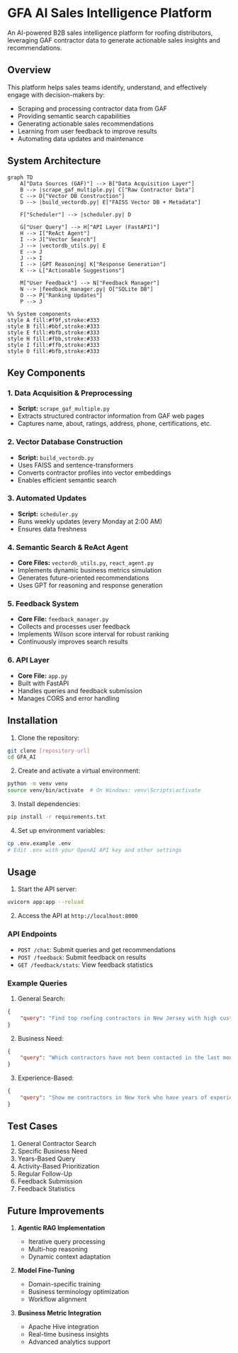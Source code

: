 # GFA AI Sales Intelligence Platform

An AI-powered B2B sales intelligence platform for roofing distributors, leveraging GAF contractor data to generate actionable sales insights and recommendations.

## Overview

This platform helps sales teams identify, understand, and effectively engage with decision-makers by:

- Scraping and processing contractor data from GAF
- Providing semantic search capabilities
- Generating actionable sales recommendations
- Learning from user feedback to improve results
- Automating data updates and maintenance

## System Architecture

```mermaid
graph TD
    A["Data Sources (GAF)"] --> B["Data Acquisition Layer"]
    B --> |scrape_gaf_multiple.py| C["Raw Contractor Data"]
    C --> D["Vector DB Construction"]
    D --> |build_vectordb.py| E["FAISS Vector DB + Metadata"]
    
    F["Scheduler"] --> |scheduler.py| D
    
    G["User Query"] --> H["API Layer (FastAPI)"]
    H --> I["ReAct Agent"]
    I --> J["Vector Search"]
    J --> |vectordb_utils.py| E
    E --> J
    J --> I
    I --> |GPT Reasoning| K["Response Generation"]
    K --> L["Actionable Suggestions"]
    
    M["User Feedback"] --> N["Feedback Manager"]
    N --> |feedback_manager.py| O["SQLite DB"]
    O --> P["Ranking Updates"]
    P --> J

%% System components
style A fill:#f9f,stroke:#333
style B fill:#bbf,stroke:#333
style E fill:#bfb,stroke:#333
style H fill:#fbb,stroke:#333
style I fill:#ffb,stroke:#333
style O fill:#bfb,stroke:#333
```

## Key Components

### 1. Data Acquisition & Preprocessing
- **Script:** `scrape_gaf_multiple.py`
- Extracts structured contractor information from GAF web pages
- Captures name, about, ratings, address, phone, certifications, etc.

### 2. Vector Database Construction
- **Script:** `build_vectordb.py`
- Uses FAISS and sentence-transformers
- Converts contractor profiles into vector embeddings
- Enables efficient semantic search

### 3. Automated Updates
- **Script:** `scheduler.py`
- Runs weekly updates (every Monday at 2:00 AM)
- Ensures data freshness

### 4. Semantic Search & ReAct Agent
- **Core Files:** `vectordb_utils.py`, `react_agent.py`
- Implements dynamic business metrics simulation
- Generates future-oriented recommendations
- Uses GPT for reasoning and response generation

### 5. Feedback System
- **Core File:** `feedback_manager.py`
- Collects and processes user feedback
- Implements Wilson score interval for robust ranking
- Continuously improves search results

### 6. API Layer
- **Core File:** `app.py`
- Built with FastAPI
- Handles queries and feedback submission
- Manages CORS and error handling

## Installation

1. Clone the repository:
```bash
git clone [repository-url]
cd GFA_AI
```

2. Create and activate a virtual environment:
```bash
python -m venv venv
source venv/bin/activate  # On Windows: venv\Scripts\activate
```

3. Install dependencies:
```bash
pip install -r requirements.txt
```

4. Set up environment variables:
```bash
cp .env.example .env
# Edit .env with your OpenAI API key and other settings
```

## Usage

1. Start the API server:
```bash
uvicorn app:app --reload
```

2. Access the API at `http://localhost:8000`

### API Endpoints

- `POST /chat`: Submit queries and get recommendations
- `POST /feedback`: Submit feedback on results
- `GET /feedback/stats`: View feedback statistics

### Example Queries

1. General Search:
```json
{
    "query": "Find top roofing contractors in New Jersey with high customer ratings"
}
```

2. Business Need:
```json
{
    "query": "Which contractors have not been contacted in the last month?"
}
```

3. Experience-Based:
```json
{
    "query": "Show me contractors in New York who have years of experiences"
}
```

## Test Cases

1. General Contractor Search
2. Specific Business Need
3. Years-Based Query
4. Activity-Based Prioritization
5. Regular Follow-Up
6. Feedback Submission
7. Feedback Statistics

## Future Improvements

1. **Agentic RAG Implementation**
   - Iterative query processing
   - Multi-hop reasoning
   - Dynamic context adaptation

2. **Model Fine-Tuning**
   - Domain-specific training
   - Business terminology optimization
   - Workflow alignment

3. **Business Metric Integration**
   - Apache Hive integration
   - Real-time business insights
   - Advanced analytics support

